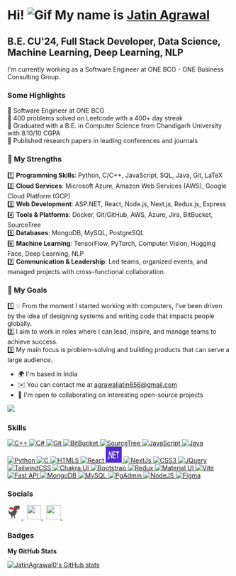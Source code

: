 Hi! ![Gif](https://user-images.githubusercontent.com/18350557/176309783-0785949b-9127-417c-8b55-ab5a4333674e.gif) My name is <a href="http://www.jatinagrawal.co.in" target="_blank">Jatin Agrawal</a>
==========================================================================================================================================

B.E. CU'24, Full Stack Developer, Data Science, Machine Learning, Deep Learning, NLP
-------------------------------------------------------------------------------------------------------------------------------------------

I'm currently working as a Software Engineer at ONE BCG - ONE Business Consulting Group.

### Some Highlights
📌 Software Engineer at ONE BCG  
📌 400 problems solved on Leetcode with a 400+ day streak  
🥇 Graduated with a B.E. in Computer Science from Chandigarh University with 8.10/10 CGPA  
📌 Published research papers in leading conferences and journals

### 💪 My Strengths
1️⃣ **Programming Skills**: Python, C/C++, JavaScript, SQL, Java, Git, LaTeX  
2️⃣ **Cloud Services**: Microsoft Azure, Amazon Web Services (AWS), Google Cloud Platform (GCP)  
3️⃣ **Web Development**: ASP.NET, React, Node.js, Next.js, Redux.js, Express  
4️⃣ **Tools & Platforms**: Docker, Git/GitHub, AWS, Azure, Jira, BitBucket, SourceTree  
5️⃣ **Databases**: MongoDB, MySQL, PostgreSQL  
6️⃣ **Machine Learning**: TensorFlow, PyTorch, Computer Vision, Hugging Face, Deep Learning, NLP  
7️⃣ **Communication & Leadership**: Led teams, organized events, and managed projects with cross-functional collaboration.

### 🎯 My Goals
1️⃣ 💡 From the moment I started working with computers, I’ve been driven by the idea of designing systems and writing code that impacts people globally.  
2️⃣ I aim to work in roles where I can lead, inspire, and manage teams to achieve success.  
3️⃣ My main focus is problem-solving and building products that can serve a large audience.

* 🌍 I'm based in India  
* ✉️ You can contact me at [agrawaljatin656@gmail.com](mailto:agrawaljatin656@gmail.com)  
* 🤝 I'm open to collaborating on interesting open-source projects

<a href="https://www.github.com/JatinAgrawal0" target="_blank" rel="noreferrer">
  <img src="https://img.shields.io/github/followers/JatinAgrawal0?logo=github&style=for-the-badge&color=6366f1&labelColor=171717" />
</a>

### Skills

<p align="left">
  <a href="https://docs.microsoft.com/en-us/cpp/?view=msvc-170" target="_blank" rel="noreferrer">
    <img src="https://raw.githubusercontent.com/danielcranney/readme-generator/main/public/icons/skills/cplusplus-colored.svg" width="36" height="36" alt="C++" />
  </a>
  <a href="https://learn.microsoft.com/en-us/dotnet/csharp/" target="_blank" rel="noreferrer">
    <img src="http://gistcdn.githack.com/johndward01/95c1d09de9e3707cfb4154989962376d/raw/f74007782421219d9e9ab4b6a27de2e172a8b714/csharp-logo.svg" width="36" height="36" alt="C#" />
  </a>
  <a href="https://git-scm.com/" target="_blank" rel="noreferrer">
    <img src="https://raw.githubusercontent.com/danielcranney/readme-generator/main/public/icons/skills/git-colored.svg" width="36" height="36" alt="Git" />
  </a>
  <a href="https://bitbucket.org/product/" target="_blank" rel="noreferrer">
    <img src="https://wac-cdn-bfldr.atlassian.com/K3MHR9G8/at/73hphf4xp5shfr56pfvz4v/logo-light_Bitbucket_mark-tile_inverse_RGB.svg" width="36" height="36" alt="BitBucket" />
  </a>
  <a href="https://www.sourcetreeapp.com/" target="_blank" rel="noreferrer">
    <img src="https://camo.githubusercontent.com/022b9c22d11a0a5120ee29b47532c62356dc580c21d2da4b99eb25d233c01169/68747470733a2f2f6669727374636f6e747269627574696f6e732e6769746875622e696f2f6173736574732f6775692d746f6f6c2d7475746f7269616c732f736f75726365747265652d6d61636f732d7475746f7269616c2f736f75726365747265652d6c6f676f2e706e67" width="36" height="36" alt="SourceTree" />
  </a>
  <a href="https://developer.mozilla.org/en-US/docs/Web/JavaScript" target="_blank" rel="noreferrer">
    <img src="https://raw.githubusercontent.com/danielcranney/readme-generator/main/public/icons/skills/javascript-colored.svg" width="36" height="36" alt="JavaScript" />
  </a>
  <a href="https://www.oracle.com/java/" target="_blank" rel="noreferrer">
    <img src="https://raw.githubusercontent.com/danielcranney/readme-generator/main/public/icons/skills/java-colored.svg" width="36" height="36" alt="Java" />
  </a>
  <a href="https://www.python.org/" target="_blank" rel="noreferrer">
    <img src="https://raw.githubusercontent.com/danielcranney/readme-generator/main/public/icons/skills/python-colored.svg" width="36" height="36" alt="Python" />
  </a>
  <a href="https://docs.microsoft.com/en-us/cpp/?view=msvc-170" target="_blank" rel="noreferrer">
    <img src="https://raw.githubusercontent.com/danielcranney/readme-generator/main/public/icons/skills/c-colored.svg" width="36" height="36" alt="C" />
  </a>
  <a href="https://developer.mozilla.org/en-US/docs/Glossary/HTML5" target="_blank" rel="noreferrer">
    <img src="https://raw.githubusercontent.com/danielcranney/readme-generator/main/public/icons/skills/html5-colored.svg" width="36" height="36" alt="HTML5" />
  </a>
  <a href="https://reactjs.org/" target="_blank" rel="noreferrer">
    <img src="https://raw.githubusercontent.com/danielcranney/readme-generator/main/public/icons/skills/react-colored.svg" width="36" height="36" alt="React" />
  </a>
  <a href="https://dotnet.microsoft.com/en-us/download" target="_blank" rel="noreferrer">
    <img src="https://github.com/campusMVP/dotnetLogoPack/blob/main/.samples/dotNET-white.png" width="36" height="36" alt=".NET CORE" />
  </a>
    <a href="https://nextjs.org/docs" target="_blank" rel="noreferrer">
    <img src="https://raw.githubusercontent.com/danielcranney/readme-generator/main/public/icons/skills/nextjs-colored-dark.svg" width="36" height="36" alt="NextJs" />
  </a>
  <a href="https://www.w3.org/TR/CSS/#css" target="_blank" rel="noreferrer">
    <img src="https://raw.githubusercontent.com/danielcranney/readme-generator/main/public/icons/skills/css3-colored.svg" width="36" height="36" alt="CSS3" />
  </a>
  <a href="https://jquery.com/" target="_blank" rel="noreferrer">
    <img src="https://raw.githubusercontent.com/danielcranney/readme-generator/main/public/icons/skills/jquery-colored.svg" width="36" height="36" alt="JQuery" />
  </a>
  <a href="https://tailwindcss.com/" target="_blank" rel="noreferrer">
    <img src="https://raw.githubusercontent.com/danielcranney/readme-generator/main/public/icons/skills/tailwindcss-colored.svg" width="36" height="36" alt="TailwindCSS" />
  </a>
  <a href="https://chakra-ui.com/" target="_blank" rel="noreferrer">
    <img src="https://raw.githubusercontent.com/danielcranney/readme-generator/main/public/icons/skills/chakra-colored.svg" width="36" height="36" alt="Chakra UI" />
  </a>
  <a href="https://getbootstrap.com/" target="_blank" rel="noreferrer">
    <img src="https://raw.githubusercontent.com/danielcranney/readme-generator/main/public/icons/skills/bootstrap-colored.svg" width="36" height="36" alt="Bootstrap" />
  </a>
  <a href="https://redux.js.org/" target="_blank" rel="noreferrer">
    <img src="https://raw.githubusercontent.com/danielcranney/readme-generator/main/public/icons/skills/redux-colored.svg" width="36" height="36" alt="Redux" />
  </a>
  <a href="https://mui.com/" target="_blank" rel="noreferrer">
    <img src="https://raw.githubusercontent.com/danielcranney/readme-generator/main/public/icons/skills/materialui-colored.svg" width="36" height="36" alt="Material UI" />
  </a>
  <a href="https://vitejs.dev/" target="_blank" rel="noreferrer">
    <img src="https://raw.githubusercontent.com/danielcranney/readme-generator/main/public/icons/skills/vite-colored.svg" width="36" height="36" alt="Vite" />
  </a>
  <a href="https://fastapi.tiangolo.com/" target="_blank" rel="noreferrer">
    <img src="https://raw.githubusercontent.com/danielcranney/readme-generator/main/public/icons/skills/fastapi-colored.svg" width="36" height="36" alt="Fast API" />
  </a>
  <a href="https://www.mongodb.com/" target="_blank" rel="noreferrer">
    <img src="https://raw.githubusercontent.com/danielcranney/readme-generator/main/public/icons/skills/mongodb-colored.svg" width="36" height="36" alt="MongoDB" />
  </a>
  <a href="https://www.mysql.com/" target="_blank" rel="noreferrer">
    <img src="https://raw.githubusercontent.com/danielcranney/readme-generator/main/public/icons/skills/mysql-colored.svg" width="36" height="36" alt="MySQL" />
  </a>
  <a href="https://www.postgresql.org/" target="_blank" rel="noreferrer">
    <img src="https://www.postgresql.org/media/img/about/press/elephant.png" width="36" height="36" alt="PgAdmin" />
  </a>
  <a href="https://nodejs.org/en/" target="_blank" rel="noreferrer">
    <img src="https://raw.githubusercontent.com/danielcranney/readme-generator/main/public/icons/skills/nodejs-colored.svg" width="36" height="36" alt="NodeJS" />
  </a>
  <a href="https://www.figma.com/" target="_blank" rel="noreferrer">
    <img src="https://raw.githubusercontent.com/danielcranney/readme-generator/main/public/icons/skills/figma-colored.svg" width="36" height="36" alt="Figma" />
  </a>
</p>

### Socials

<p align="left">
  <a href="https://www.jatinagrawal.co.in" target="_blank" rel="noreferrer">
    <img src="https://github.com/JatinAgrawal0/BulkyApp/blob/main/BulkyApp/wwwroot/favicon(1).png" width="32" height="32" />
  </a>&nbsp;
  <a href="https://www.linkedin.com/in/jatinagrawal56" target="_blank" rel="noreferrer">
    <img src="https://raw.githubusercontent.com/danielcranney/readme-generator/main/public/icons/socials/linkedin.svg" width="32" height="32" />
  </a>&nbsp;
  <a href="https://t.me/jatinagrawal0" target="_blank">
    <img src="https://user-images.githubusercontent.com/49933115/139837223-bf23d3a9-4638-4e17-994a-ac8678d5f517.png" width="32" height="32" />
  </a>&nbsp;
</p>

### Badges

**My GitHub Stats**

<a href="http://www.github.com/JatinAgrawal0">
  <img src="https://github-readme-stats.vercel.app/api?username=JatinAgrawal0&show_icons=true&hide=&count_private=true&title_color=6366f1&text_color=ffffff&icon_color=6366f1&bg_color=171717&hide_border=true&show_icons=true" alt="JatinAgrawal0's GitHub stats" />
</a>

<!-- BLOG-POST-LIST:START -->
<!-- BLOG-POST-LIST:END -->
